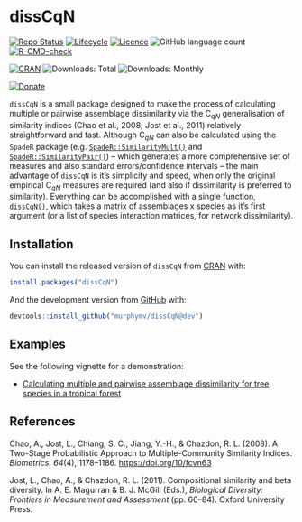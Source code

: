 
<!-- README.md is generated from README.Rmd. Please edit that file -->

# dissCqN

<!-- badges: start -->

[![Repo
Status](https://www.repostatus.org/badges/latest/active.svg)](https://www.repostatus.org/)
[![Lifecycle](https://img.shields.io/badge/lifecycle-experimental-orange.svg?label=Lifecycle)](https://lifecycle.r-lib.org/articles/stages.html)
[![Licence](https://img.shields.io/badge/License-GPL3-green.svg)](https://www.gnu.org/licenses/gpl-3.0.en.html)
![GitHub language
count](https://img.shields.io/github/languages/count/murphymv/dissCqN?label=Languages)
[![R-CMD-check](https://github.com/murphymv/dissCqN/workflows/R-CMD-check/badge.svg)](https://github.com/murphymv/dissCqN/actions)

[![CRAN](https://www.r-pkg.org/badges/version/dissCqN?color=blue)](https://CRAN.R-project.org/package=dissCqN)
![Downloads:
Total](http://cranlogs.r-pkg.org/badges/grand-total/dissCqN)
![Downloads: Monthly](https://cranlogs.r-pkg.org/badges/dissCqN)

[![Donate](https://img.shields.io/badge/PayPal-Donate%20to%20Author-yellow.svg)](https://paypal.me/murphymv1)

<!-- badges: end -->

`dissCqN` is a small package designed to make the process of calculating
multiple or pairwise assemblage dissimilarity via the C<sub>*qN*</sub>
generalisation of similarity indices (Chao et al., 2008; Jost et al.,
2011) relatively straightforward and fast. Although C<sub>*qN*</sub> can
also be calculated using the `SpadeR` package
(e.g. [`SpadeR::SimilarityMult()`](https://rdrr.io/cran/SpadeR/man/SimilarityMult.html)
and
[`SpadeR::SimilarityPair()`](https://rdrr.io/cran/SpadeR/man/SimilarityPair.html))
– which generates a more comprehensive set of measures and also standard
errors/confidence intervals – the main advantage of `dissCqN` is it’s
simplicity and speed, when only the original empirical C<sub>*qN*</sub>
measures are required (and also if dissimilarity is preferred to
similarity). Everything can be accomplished with a single function,
[`dissCqN()`](https://murphymv.github.io/dissCqN/reference/dissCqN.html),
which takes a matrix of assemblages x species as it’s first argument (or
a list of species interaction matrices, for network dissimilarity).

## Installation

You can install the released version of `dissCqN` from
[CRAN](https://CRAN.R-project.org) with:

``` r
install.packages("dissCqN")
```

And the development version from [GitHub](https://github.com/) with:

``` r
devtools::install_github("murphymv/dissCqN@dev")
```

## Examples

See the following vignette for a demonstration:

-   [Calculating multiple and pairwise assemblage dissimilarity for tree
    species in a tropical
    forest](https://murphymv.github.io/dissCqN/articles/dissCqN.html)

## References

Chao, A., Jost, L., Chiang, S. C., Jiang, Y.-H., & Chazdon, R. L.
(2008). A Two-Stage Probabilistic Approach to Multiple-Community
Similarity Indices. *Biometrics*, *64*(4), 1178–1186.
<https://doi.org/10/fcvn63>

Jost, L., Chao, A., & Chazdon, R. L. (2011). Compositional similarity
and beta diversity. In A. E. Magurran & B. J. McGill (Eds.), *Biological
Diversity: Frontiers in Measurement and Assessment* (pp. 66–84). Oxford
University Press.

